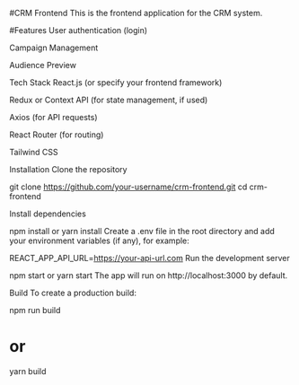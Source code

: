 #CRM Frontend
This is the frontend application for the CRM system.

#Features
User authentication (login)

Campaign Management 

Audience Preview

Tech Stack
React.js (or specify your frontend framework)

Redux or Context API (for state management, if used)

Axios (for API requests)

React Router (for routing)

Tailwind CSS 

Installation
Clone the repository

git clone https://github.com/your-username/crm-frontend.git
cd crm-frontend

Install dependencies

npm install
 or
yarn install
Create a .env file in the root directory and add your environment variables (if any), for example:

REACT_APP_API_URL=https://your-api-url.com
Run the development server

npm start
 or
yarn start
The app will run on http://localhost:3000 by default.

Build
To create a production build:

npm run build
# or
yarn build
